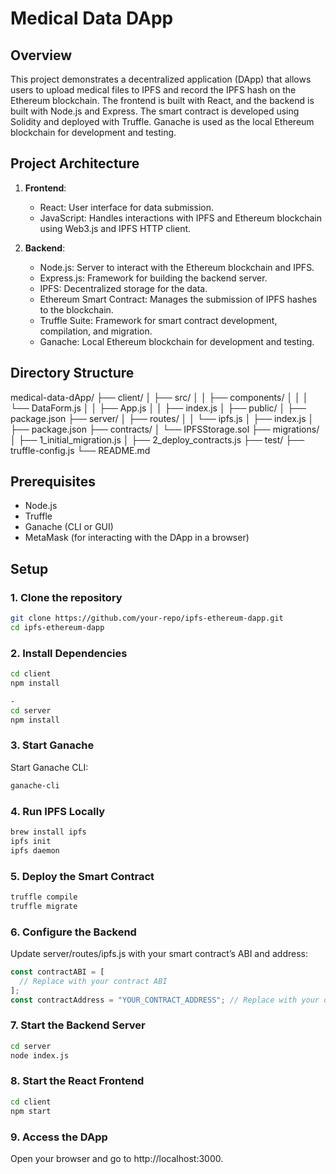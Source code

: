 # Medical Data DApp

## Overview

This project demonstrates a decentralized application (DApp) that allows users to upload medical files to IPFS and record the IPFS hash on the Ethereum blockchain. The frontend is built with React, and the backend is built with Node.js and Express. The smart contract is developed using Solidity and deployed with Truffle. Ganache is used as the local Ethereum blockchain for development and testing.

## Project Architecture

1. **Frontend**:
   - React: User interface for data submission.
   - JavaScript: Handles interactions with IPFS and Ethereum blockchain using Web3.js and IPFS HTTP client.

2. **Backend**:
   - Node.js: Server to interact with the Ethereum blockchain and IPFS.
   - Express.js: Framework for building the backend server.
   - IPFS: Decentralized storage for the data.
   - Ethereum Smart Contract: Manages the submission of IPFS hashes to the blockchain.
   - Truffle Suite: Framework for smart contract development, compilation, and migration.
   - Ganache: Local Ethereum blockchain for development and testing.

## Directory Structure
medical-data-dApp/
├── client/
│   ├── src/
│   │   ├── components/
│   │   │   └── DataForm.js
│   │   ├── App.js
│   │   ├── index.js
│   ├── public/
│   ├── package.json
├── server/
│   ├── routes/
│   │   └── ipfs.js
│   ├── index.js
│   ├── package.json
├── contracts/
│   └── IPFSStorage.sol
├── migrations/
│   ├── 1_initial_migration.js
│   ├── 2_deploy_contracts.js
├── test/
├── truffle-config.js
└── README.md

## Prerequisites

- Node.js
- Truffle
- Ganache (CLI or GUI)
- MetaMask (for interacting with the DApp in a browser)

## Setup

### 1. Clone the repository

```bash
git clone https://github.com/your-repo/ipfs-ethereum-dapp.git
cd ipfs-ethereum-dapp
```

### 2. Install Dependencies

``` bash
cd client
npm install

- 
cd server
npm install
```

### 3. Start Ganache

Start Ganache CLI:

``` bash
ganache-cli
```

### 4. Run IPFS Locally

```bash
brew install ipfs
ipfs init
ipfs daemon
```

### 5. Deploy the Smart Contract

```bash
truffle compile
truffle migrate
```

### 6. Configure the Backend

Update server/routes/ipfs.js with your smart contract’s ABI and address:

```javascript
const contractABI = [
  // Replace with your contract ABI
];
const contractAddress = "YOUR_CONTRACT_ADDRESS"; // Replace with your deployed contract address
```

### 7. Start the Backend Server

```bash
cd server
node index.js
```

### 8. Start the React Frontend

```bash
cd client
npm start
```

### 9. Access the DApp

Open your browser and go to http://localhost:3000.